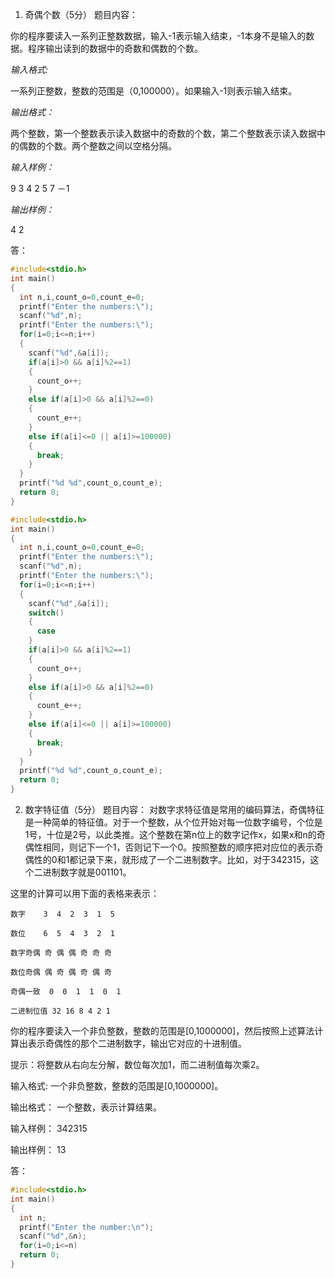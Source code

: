 1. 奇偶个数（5分）
题目内容：

你的程序要读入一系列正整数数据，输入-1表示输入结束，-1本身不是输入的数据。程序输出读到的数据中的奇数和偶数的个数。

_输入格式:_

一系列正整数，整数的范围是（0,100000）。如果输入-1则表示输入结束。

_输出格式：_

两个整数，第一个整数表示读入数据中的奇数的个数，第二个整数表示读入数据中的偶数的个数。两个整数之间以空格分隔。

_输入样例：_

9 3 4 2 5 7 －1 

_输出样例：_

4 2

答：

```C
#include<stdio.h>
int main()
{
  int n,i,count_o=0,count_e=0;
  printf("Enter the numbers:\");
  scanf("%d",n);
  printf("Enter the numbers:\");
  for(i=0;i<=n;i++)
  {
    scanf("%d",&a[i]);
    if(a[i]>0 && a[i]%2==1)
    {
      count_o++;
    }
    else if(a[i]>0 && a[i]%2==0)
    {
      count_e++;
    }
    else if(a[i]<=0 || a[i]>=100000)
    {
      break;
    }
  }
  printf("%d %d",count_o,count_e);
  return 0;
}
```

```C
#include<stdio.h>
int main()
{
  int n,i,count_o=0,count_e=0;
  printf("Enter the numbers:\");
  scanf("%d",n);
  printf("Enter the numbers:\");
  for(i=0;i<=n;i++)
  {
    scanf("%d",&a[i]);
    switch()
    {
      case 
    }
    if(a[i]>0 && a[i]%2==1)
    {
      count_o++;
    }
    else if(a[i]>0 && a[i]%2==0)
    {
      count_e++;
    }
    else if(a[i]<=0 || a[i]>=100000)
    {
      break;
    }
  }
  printf("%d %d",count_o,count_e);
  return 0;
}
```

2. 数字特征值（5分）
题目内容：
对数字求特征值是常用的编码算法，奇偶特征是一种简单的特征值。对于一个整数，从个位开始对每一位数字编号，个位是1号，十位是2号，以此类推。这个整数在第n位上的数字记作x，如果x和n的奇偶性相同，则记下一个1，否则记下一个0。按照整数的顺序把对应位的表示奇偶性的0和1都记录下来，就形成了一个二进制数字。比如，对于342315，这个二进制数字就是001101。

这里的计算可以用下面的表格来表示：
```
数字    3  4  2  3  1  5

数位    6  5  4  3  2  1

数字奇偶 奇 偶 偶 奇 奇 奇

数位奇偶 偶 奇 偶 奇 偶 奇

奇偶一致  0  0  1  1  0  1

二进制位值 32 16 8 4 2 1
```

你的程序要读入一个非负整数，整数的范围是[0,1000000]，然后按照上述算法计算出表示奇偶性的那个二进制数字，输出它对应的十进制值。

提示：将整数从右向左分解，数位每次加1，而二进制值每次乘2。

输入格式:
一个非负整数，整数的范围是[0,1000000]。

输出格式：
一个整数，表示计算结果。

输入样例：
342315

输出样例：
13

答：

```C
#include<stdio.h>
int main()
{
  int n;
  printf("Enter the number:\n");
  scanf("%d",&n);
  for(i=0;i<=n)
  return 0;
}
```
